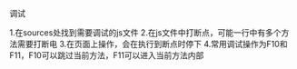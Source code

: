 调试

1.在sources处找到需要调试的js文件
2.在js文件中打断点，可能一行中有多个方法需要打断电
3.在页面上操作，会在执行到断点时停下
4.常用调试操作为F10和F11，F10可以跳过当前方法，F11可以进入当前方法内部